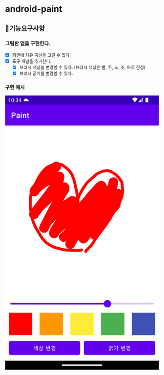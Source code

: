 # android-paint

## 📜기능요구사항
### 그림판 앱을 구현한다.
- [x] 화면에 자유 곡선을 그릴 수 있다.
- [x] 도구 패널을 추가한다.
  - [x] 브러시 색상을 변경할 수 있다. (브러시 색상은 빨, 주, 노, 초, 파로 한정)
  - [x] 브러시 굵기를 변경할 수 있다.

### 구현 예시
![img.png](img.png)
